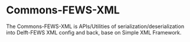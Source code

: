 # Commons-FEWS-XML
The Commons-FEWS-XML is APIs/Utilities of serialization/deserialization into Delft-FEWS XML config and back, base on Simple XML Framework.
